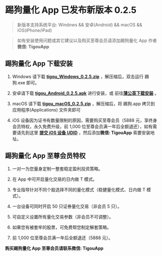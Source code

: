 # 踢狗量化 App 已发布新版本 0.2.5

> 新版本支持系统平台: Windows && 安卓(Android) && macOS && iOS(iPhone/iPad)

> 如有安装使用问题或其它建议以及购买至尊会员请添加踢狗量化 App 作者**微信: TigouApp**

## 踢狗量化 App 下载安装

1. Windows 请下载 [**tigou_Windows_0.2.5.zip**](https://gitee.com/TiGou/tigou_quant/attach_files/1147656/download/tigou_Windows_0.2.5.zip) ，解压缩后，双击运行 踢狗.exe 即可。

1. 安卓请下载 [**tigou_Android_0.2.5.apk**](https://gitee.com/TiGou/tigou_quant/attach_files/1147661/download/tigou_Android_0.2.5.apk) 进行安装，或 前往[**蒲公英下载安装**](https://gitee.com/link?target=https%3A%2F%2Fwww.pgyer.com%2Ftigou_android) 。

1. macOS 请下载 [**tigou_macOS_0.2.5.zip**](https://gitee.com/TiGou/tigou_quant/attach_files/1147665/download/tigou_macOS_0.2.5.zip) ，解压缩后，将 踢狗.app 拷贝到 应用程序(Applications) 文件夹即可

1. iOS 设备因为证书有数量限制的原因，需要购买至尊会员（5888 元，享终身会员特权，永久免费升级，前 1,000 位至尊会员满一年后全额退还），如有需要请先到这里 [**提交 iOS 设备 UDID**](https://gitee.com/link?target=https%3A%2F%2Fwww.pgyer.com%2Ftools%2Fudid%3Fsl%3Dn7DO) ，然后添加**微信: TigouApp** 索要安装地址。

## 踢狗量化 App 至尊会员特权

1. 一对一为您量身定制一整套稳定盈利投资策略。

1. 在 App 中可开启量化交易的日内做 T 模式。

1. 专业指导针对不同个股选择不同的量化模式（稳健量化模式、日内做 T 模式）。

1. 一台设备可同时开启 50 只证券量化交易（非会员 5 只）。

1. 可自定义设置所有量化交易参数（非会员不可调整）。

1. 如果您有被套牢的股票，可免费帮您制定解套策略。

1. 前 1,000 位至尊会员满一年后全额退还（5888 元）。

**购买踢狗量化 App 至尊会员请联系微信: TigouApp**
